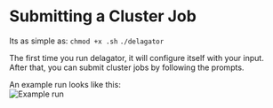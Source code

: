 Submitting a Cluster Job
========

Its as simple as:
`chmod +x .sh`
`./delagator`


The first time you run delagator, it will configure itself with your input.  
After that, you can submit cluster jobs by following the prompts.  

An example run looks like this:  
![Example run](https://github.com/Wittelab/example_cluster_job/example.png)
